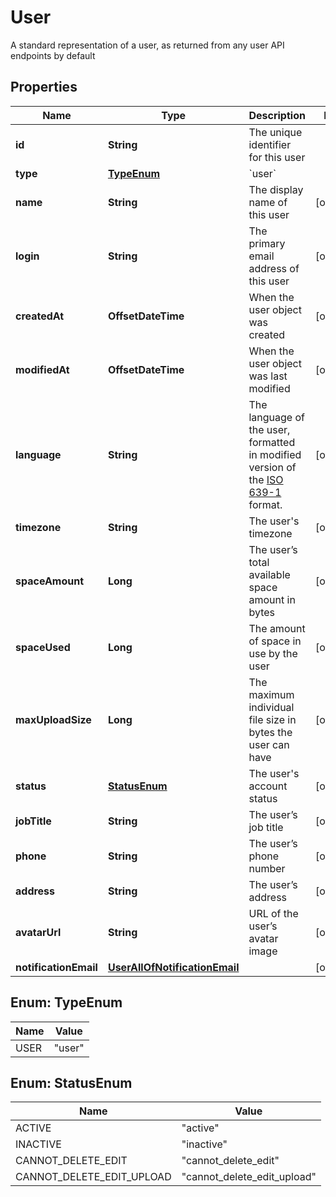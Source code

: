 

# User

A standard representation of a user, as returned from any user API endpoints by default

## Properties

| Name | Type | Description | Notes |
|------------ | ------------- | ------------- | -------------|
|**id** | **String** | The unique identifier for this user |  |
|**type** | [**TypeEnum**](#TypeEnum) | &#x60;user&#x60; |  |
|**name** | **String** | The display name of this user |  [optional] |
|**login** | **String** | The primary email address of this user |  [optional] |
|**createdAt** | **OffsetDateTime** | When the user object was created |  [optional] |
|**modifiedAt** | **OffsetDateTime** | When the user object was last modified |  [optional] |
|**language** | **String** | The language of the user, formatted in modified version of the [ISO 639-1](https://raw.githubusercontent.com) format. |  [optional] |
|**timezone** | **String** | The user&#39;s timezone |  [optional] |
|**spaceAmount** | **Long** | The user’s total available space amount in bytes |  [optional] |
|**spaceUsed** | **Long** | The amount of space in use by the user |  [optional] |
|**maxUploadSize** | **Long** | The maximum individual file size in bytes the user can have |  [optional] |
|**status** | [**StatusEnum**](#StatusEnum) | The user&#39;s account status |  [optional] |
|**jobTitle** | **String** | The user’s job title |  [optional] |
|**phone** | **String** | The user’s phone number |  [optional] |
|**address** | **String** | The user’s address |  [optional] |
|**avatarUrl** | **String** | URL of the user’s avatar image |  [optional] |
|**notificationEmail** | [**UserAllOfNotificationEmail**](UserAllOfNotificationEmail.md) |  |  [optional] |



## Enum: TypeEnum

| Name | Value |
|---- | -----|
| USER | &quot;user&quot; |



## Enum: StatusEnum

| Name | Value |
|---- | -----|
| ACTIVE | &quot;active&quot; |
| INACTIVE | &quot;inactive&quot; |
| CANNOT_DELETE_EDIT | &quot;cannot_delete_edit&quot; |
| CANNOT_DELETE_EDIT_UPLOAD | &quot;cannot_delete_edit_upload&quot; |



